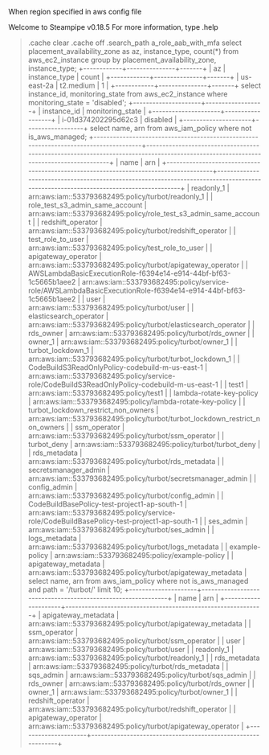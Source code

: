 When region specified in aws config file

Welcome to Steampipe v0.18.5
For more information, type .help
> .cache clear
> .cache off
> .search_path a_role_aab_with_mfa
> select
  placement_availability_zone as az,
  instance_type,
  count(*)
from
  aws_ec2_instance
group by
  placement_availability_zone,
  instance_type;
+------------+---------------+-------+
| az         | instance_type | count |
+------------+---------------+-------+
| us-east-2a | t2.medium     | 1     |
+------------+---------------+-------+
> select
  instance_id,
  monitoring_state
from
  aws_ec2_instance
where
  monitoring_state = 'disabled';
+---------------------+------------------+
| instance_id         | monitoring_state |
+---------------------+------------------+
| i-01d374202295d62c3 | disabled         |
+---------------------+------------------+
> select
  name,
  arn
from
  aws_iam_policy
where
  not is_aws_managed;
+--------------------------------------------------------------------------------------+------------------------------------------------------------------------------------------------------------------------------------+
| name                                                                                 | arn                                                                                                                                |
+--------------------------------------------------------------------------------------+------------------------------------------------------------------------------------------------------------------------------------+
| readonly_1                                                                           | arn:aws:iam::533793682495:policy/turbot/readonly_1                                                                                 |
| role_test_s3_admin_same_account                                                      | arn:aws:iam::533793682495:policy/role_test_s3_admin_same_account                                                                   |
| redshift_operator                                                                    | arn:aws:iam::533793682495:policy/turbot/redshift_operator                                                                          |
| test_role_to_user                                                                    | arn:aws:iam::533793682495:policy/test_role_to_user                                                                                 |
| apigateway_operator                                                                  | arn:aws:iam::533793682495:policy/turbot/apigateway_operator                                                                        |
| AWSLambdaBasicExecutionRole-f6394e14-e914-44bf-bf63-1c5665b1aee2                     | arn:aws:iam::533793682495:policy/service-role/AWSLambdaBasicExecutionRole-f6394e14-e914-44bf-bf63-1c5665b1aee2                     |
| user                                                                                 | arn:aws:iam::533793682495:policy/turbot/user                                                                                       |
| elasticsearch_operator                                                               | arn:aws:iam::533793682495:policy/turbot/elasticsearch_operator                                                                     |
| rds_owner                                                                            | arn:aws:iam::533793682495:policy/turbot/rds_owner                                                                                  |
| owner_1                                                                              | arn:aws:iam::533793682495:policy/turbot/owner_1                                                                                    |
| turbot_lockdown_1                                                                    | arn:aws:iam::533793682495:policy/turbot/turbot_lockdown_1                                                                          |
| CodeBuildS3ReadOnlyPolicy-codebuild-m-us-east-1                                      | arn:aws:iam::533793682495:policy/service-role/CodeBuildS3ReadOnlyPolicy-codebuild-m-us-east-1                                      |
| test1                                                                                | arn:aws:iam::533793682495:policy/test1                                                                                             |
| lambda-rotate-key-policy                                                             | arn:aws:iam::533793682495:policy/lambda-rotate-key-policy                                                                          |
| turbot_lockdown_restrict_non_owners                                                  | arn:aws:iam::533793682495:policy/turbot/turbot_lockdown_restrict_non_owners                                                        |
| ssm_operator                                                                         | arn:aws:iam::533793682495:policy/turbot/ssm_operator                                                                               |
| turbot_deny                                                                          | arn:aws:iam::533793682495:policy/turbot/turbot_deny                                                                                |
| rds_metadata                                                                         | arn:aws:iam::533793682495:policy/turbot/rds_metadata                                                                               |
| secretsmanager_admin                                                                 | arn:aws:iam::533793682495:policy/turbot/secretsmanager_admin                                                                       |
| config_admin                                                                         | arn:aws:iam::533793682495:policy/turbot/config_admin                                                                               |
| CodeBuildBasePolicy-test-project1-ap-south-1                                         | arn:aws:iam::533793682495:policy/service-role/CodeBuildBasePolicy-test-project1-ap-south-1                                         |
| ses_admin                                                                            | arn:aws:iam::533793682495:policy/turbot/ses_admin                                                                                  |
| logs_metadata                                                                        | arn:aws:iam::533793682495:policy/turbot/logs_metadata                                                                              |
| example-policy                                                                       | arn:aws:iam::533793682495:policy/example-policy                                                                                    |
| apigateway_metadata                                                                  | arn:aws:iam::533793682495:policy/turbot/apigateway_metadata                                                                        |
> select
  name,
  arn
from
  aws_iam_policy
where
  not is_aws_managed
  and path = '/turbot/' limit 10;
+---------------------+-------------------------------------------------------------+
| name                | arn                                                         |
+---------------------+-------------------------------------------------------------+
| apigateway_metadata | arn:aws:iam::533793682495:policy/turbot/apigateway_metadata |
| ssm_operator        | arn:aws:iam::533793682495:policy/turbot/ssm_operator        |
| user                | arn:aws:iam::533793682495:policy/turbot/user                |
| readonly_1          | arn:aws:iam::533793682495:policy/turbot/readonly_1          |
| rds_metadata        | arn:aws:iam::533793682495:policy/turbot/rds_metadata        |
| sqs_admin           | arn:aws:iam::533793682495:policy/turbot/sqs_admin           |
| rds_owner           | arn:aws:iam::533793682495:policy/turbot/rds_owner           |
| owner_1             | arn:aws:iam::533793682495:policy/turbot/owner_1             |
| redshift_operator   | arn:aws:iam::533793682495:policy/turbot/redshift_operator   |
| apigateway_operator | arn:aws:iam::533793682495:policy/turbot/apigateway_operator |
+---------------------+-------------------------------------------------------------+